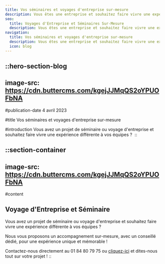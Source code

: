 ```yaml
---
title: Vos séminaires et voyages d'entreprise sur-mesure
description: Vous êtes une entreprise et souhaitez faire vivre une expérience différentes à vos équipes lors d'un voyage d'entreprise ou d'un séminaire ? Contactez-nous !
seo:
  title: Voyages d'Entreprise et Séminaires Sur-Mesure
  description: Vous êtes une entreprise et souhaitez faire vivre une expérience différente à vos équipes lors d'un séminaire ou voyage d'entreprise ?
navigation:
  title: Vos séminaires et voyages d'entreprise sur-mesure
  description: Vous êtes une entreprise et souhaitez faire vivre une expérience différentes à vos équipes lors d'un voyage d'entreprise ou d'un séminaire ? Contactez-nous !
  icon: blog
---
```


::hero-section-blog
---
image-src: https://cdn.buttercms.com/kgejJJMqQS2oYPUOFbNA
---
#publication-date
4 avril 2023

#title
Vos séminaires et voyages d'entreprise sur-mesure

#introduction
Vous avez un projet de séminaire ou voyage d'entreprise et souhaitez faire vivre une expérience différente à vos équipes ? 
::

::section-container
---
image-src: https://cdn.buttercms.com/kgejJJMqQS2oYPUOFbNA
---
#content
## Voyage d'Entreprise et Séminaire 

Vous avez un projet de séminaire ou voyage d'entreprise et souhaitez faire vivre une expérience différente à vos équipes ? 

Nous vous proposons un accompagnement sur-mesure, avec un conseillé dédié, pour une expérience unique et mémorable ! 

Contactez-nous directement au 01 84 80 79 75 ou [cliquez-ici](https://hckicyehf1q.typeform.com/to/hGpoEH2e) et dites-nous tout sur votre projet !
::
